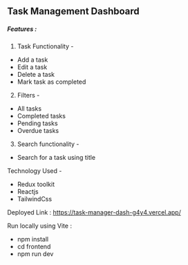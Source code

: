 ## Task Management Dashboard
##### Features :
1. Task Functionality - 
- Add a task 
- Edit a task 
- Delete a task
- Mark task as completed 

2. Filters - 
- All tasks
- Completed tasks 
- Pending tasks
- Overdue tasks

3. Search functionality - 
- Search for a task using title 


 Technology Used - 
- Redux toolkit
- Reactjs 
- TailwindCss

  
Deployed Link : https://task-manager-dash-g4y4.vercel.app/

Run locally using Vite :
- npm install
- cd frontend 
- npm run dev
